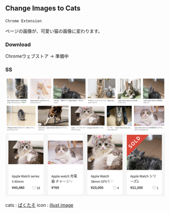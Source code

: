 ## Change Images to Cats

`Chrome Extension`

ページの画像が、可愛い猫の画像に変わります。

### Download
Chromeウェブストア → 準備中

### SS

![画像の説明](ss/google.png/)
![画像の説明](ss/mercari.png/)

cats : [ぱくたそ](https://www.pakutaso.com/)
icon : [illust image](https://illustimage.com/)
